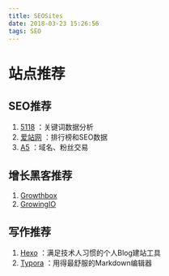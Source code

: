 ```yaml
---
title: SEOSites
date: 2018-03-23 15:26:56
tags: SEO
---
```


# 站点推荐



## SEO推荐

1. [5118](http://www.5118.com/) ：关键词数据分析
2. [爱站网](https://www.aizhan.com/) ：排行榜和SEO数据
3. [A5](https://www.a5.net/) ：域名、粉丝交易



## 增长黑客推荐

1. [Growthbox](http://growthbox.net/)
2. [GrowingIO](growingio.com)



## 写作推荐

1. [Hexo](https://hexo.io) ：满足技术人习惯的个人Blog建站工具
2. [Typora](https://typora.io/) ：用得最舒服的Markdown编辑器
